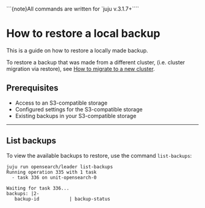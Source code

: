 
```{note}All commands are written for `juju v.3.1.7+````

# How to restore a local backup
This is a guide on how to restore a locally made backup.

To restore a backup that was made from a different cluster, (i.e. cluster migration via restore), see [How to migrate to a new cluster](/how-to/back-up-and-restore/migrate-a-cluster).

## Prerequisites
* Access to an S3-compatible storage
* Configured settings for the S3-compatible storage
* Existing backups in your S3-compatible storage

---

## List backups
To view the available backups to restore, use the command `list-backups`:

```none
juju run opensearch/leader list-backups
Running operation 335 with 1 task
  - task 336 on unit-opensearch-0

Waiting for task 336...
backups: |2-
   backup-id           | backup-status
